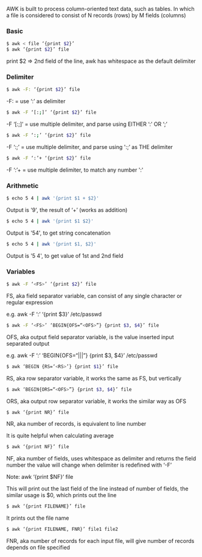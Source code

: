 AWK is built to process column-oriented text data, such as tables. In which a file is considered to consist of N records (rows) by M fields (columns)

### Basic

```bash
$ awk < file ‘{print $2}’
$ awk ‘{print $2}’ file
```

print $2 => 2nd field of the line, awk has whitespace as the default delimiter

### Delimiter

```bash
$ awk -F: ‘{print $2}’ file
```

-F: = use ‘:’ as delimiter

```bash
$ awk -F ‘[:;]’ ‘{print $2}’ file
```

-F ‘[:;]’ = use multiple delimiter, and parse using EITHER ‘:’ OR ‘;’

```bash
$ awk -F ‘:;’ ‘{print $2}’ file
```

-F ‘:;’ = use multiple delimiter, and parse using ':;’ as THE delimiter

```bash
$ awk -F ‘:’+ ‘{print $2}’ file
```

-F ‘:’+ = use multiple delimiter, to match any number ':'

### Arithmetic

```bash
$ echo 5 4 | awk '{print $1 + $2}'
```

Output is '9', the result of ‘+’ (works as addition)

```bash
$ echo 5 4 | awk '{print $1 $2}'
```

Output is '54', to get string concatenation

```bash
$ echo 5 4 | awk '{print $1, $2}'
```

Output is '5 4', to get value of 1st and 2nd field

### Variables

```bash
$ awk -F ‘<FS>’ ‘{print $2}’ file
```

FS, aka field separator variable, can consist of any single character or regular expression

e.g. awk -F ‘:’ ‘{print $3}’ /etc/passwd

```bash
$ awk -F ‘<FS>’ ‘BEGIN{OFS=“<OFS>”} {print $3, $4}’ file
```

OFS, aka output field separator variable, is the value inserted input separated output

e.g. awk -F ‘:’ ‘BEGIN{OFS=“|||”} {print $3, $4}’ /etc/passwd

```bash
$ awk ‘BEGIN {RS=‘<RS>’} {print $1}’ file
```

RS, aka row separator variable, it works the same as FS, but vertically

```bash
$ awk ‘BEGIN{ORS=“<OFS>”} {print $3, $4}’ file
```

ORS, aka output row separator variable, it works the similar way as OFS

```bash
$ awk ‘{print NR}’ file
```

NR, aka number of records, is equivalent to line number

It is quite helpful when calculating average

```bash
$ awk ‘{print NF}’ file
```

NF, aka number of fields, uses whitespace as delimiter and returns the field number the value will change when delimiter is redefined with ‘-F’

Note: awk ‘{print $NF}’ file

This will print out the last field of the line instead of number of fields, the similar usage is $0, which prints out the line

```bash
$ awk ‘{print FILENAME}’ file
```

It prints out the file name

```bash
$ awk ‘{print FILENAME, FNR}’ file1 file2
```

FNR, aka number of records for each input file, will give number of records depends on file specified
